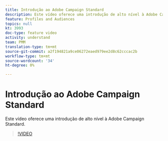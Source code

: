 ```yaml
---
title: Introdução ao Adobe Campaign Standard
description: Este vídeo oferece uma introdução de alto nível à Adobe Campaign Standard.
feature: Profiles and Audiences
topics: null
kt: 3993
doc-type: feature video
activity: understand
team: PMM
translation-type: tm+mt
source-git-commit: a2f194821a9ce06272eaed979ee2d8c62cccac2b
workflow-type: tm+mt
source-wordcount: '34'
ht-degree: 0%

---
```



# Introdução ao Adobe Campaign Standard

Este vídeo oferece uma introdução de alto nível à Adobe Campaign Standard.

>[!VIDEO](https://video.tv.adobe.com/v/27072?quality=12)
